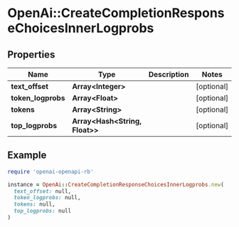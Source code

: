 # OpenAi::CreateCompletionResponseChoicesInnerLogprobs

## Properties

| Name | Type | Description | Notes |
| ---- | ---- | ----------- | ----- |
| **text_offset** | **Array&lt;Integer&gt;** |  | [optional] |
| **token_logprobs** | **Array&lt;Float&gt;** |  | [optional] |
| **tokens** | **Array&lt;String&gt;** |  | [optional] |
| **top_logprobs** | **Array&lt;Hash&lt;String, Float&gt;&gt;** |  | [optional] |

## Example

```ruby
require 'openai-openapi-rb'

instance = OpenAi::CreateCompletionResponseChoicesInnerLogprobs.new(
  text_offset: null,
  token_logprobs: null,
  tokens: null,
  top_logprobs: null
)
```

